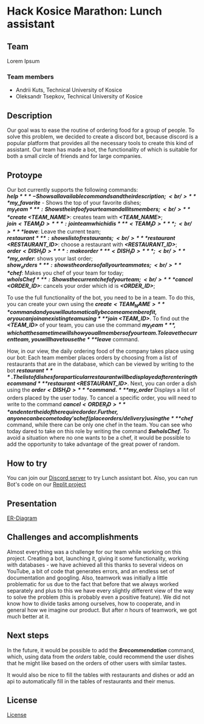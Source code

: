 # Hack Kosice Marathon: Lunch assistant

## Team

Lorem Ipsum

### Team members

- Andrii Kuts, Technical University of Kosice
- Oleksandr Tsepkov, Technical University of Kosice

## Description
Our goal was to ease the routine of ordering food for a group of people. To solve this problem, we decided to create a discord bot, because discord is a popular platform that provides all the necessary tools to create this kind of assistant. Our team has made a bot, the functionality of which is suitable for both a small circle of friends and for large companies.
## Protoype

Our bot currently supports the following commands:<br/>
***$help*** - Shows all available commands and their description;<br/>
***$my_favorite*** - Shows the top of your favorite dishes;<br/>
***$my_team***: Shows the info of your team and all its members;<br/>
***$create <TEAM_NAME>***: creates team with ***<TEAM_NAME>***;<br/>
***$join <TEAM_ID>***: join team which id is ***<TEAM_ID>***;<br/>
***$leave***: Leave the current team;<br/>
***$restaurant***: shows list of restaurants;<br/>
***$restaurant <RESTAURANT_ID>***: choose a restaurant with ***<RESTAURANT_ID>***;<br/>
***$order <DISH_ID>***: make order ***<DISH_ID>***;<br/>
***$my_order***: shows your last order;<br/>
***$show_orders***: shows the orders of all your teammates;<br/>
***$chef***: Makes you chef of your team for today;<br/>
***$whoIsChef***: Shows the current chef of your team;<br/>
***$cancel <ORDER_ID>***: cancels your order which id is ***<ORDER_ID>***;<br/>

To use the full functionality of the bot, you need to be in a team. To do this, you can create your own using the ***$create <TEAM_NAME>*** command and you will automatically become a member of it, or you can join an existing team using ***$join <TEAM_ID>***. To find out the ***<TEAM_ID>*** of your team, you can use the command ***$my_team***, which at the same time will show you all members of your team. To leave the current team, you will have to use the ***$leave*** command.

How, in our view, the daily ordering food of the company takes place using our bot:
Each team member places orders by choosing from a list of restaurants that are in the database, which can be viewed by writing to the bot ***$restaurant***. The list of dishes for a particular restaurant will be displayed after entering the command ***$restaurant <RESTAURANT_ID>***.
Next, you can order a dish using the ***$order <DISH_ID>*** command. ***$my_order*** Displays a list of orders placed by the user today. To cancel a specific order, you will need to write to the command ***$cancel <ORDER_ID>*** and enter the id of the required order.
Further, anyone can become today's chef  (place orders/delivery) using the ***$chef*** command, while there can be only one chef in the team. You can see who today dared to take on this role by writing the command ***$whoIsChef***.
To avoid a situation where no one wants to be a chef, it would be possible to add the opportunity to take advantage of the great power of random.


## How to try

You can join our [Discord server](https://discord.gg/rkMFHCwC) to try Lunch assistant bot.
Also, you can run Bot's code on our [Replit project](https://replit.com/@Megu5ta/Lorem-ipsum#main.py)

## Presentation
[ER-Diagram](https://github.com/AndriiKuts-U/Lorem-ipsum/blob/master/data/relation.png) 

## Challenges and accomplishments

Almost everything was a challenge for our team while working on this project. Creating a bot, launching it, giving it some functionality, working with databases - we have achieved all this thanks to several videos on YouTube, a bit of code that generates errors, and an endless set of documentation and googling.
Also, teamwork was initially a little problematic for us due to the fact that before that we always worked separately and plus to this we have every slightly different view of the way to solve the problem (this is probably even a positive feature). We did not know how to divide tasks among ourselves, how to cooperate, and in general how we imagine our product. But after *n* hours of teamwork, we got much better at it.


## Next steps

In the future, it would be possible to add the ***$recommendation*** command, which, using data from the *orders* table, could recommend the user dishes that he might like based on the orders of other users with similar tastes.

It would also be nice to fill the tables with restaurants and dishes or add an api to automatically fill in the tables of restaurants and their menus.



## License
[License](https://github.com/AndriiKuts-U/Lorem-ipsum/blob/master/LICENSE)
